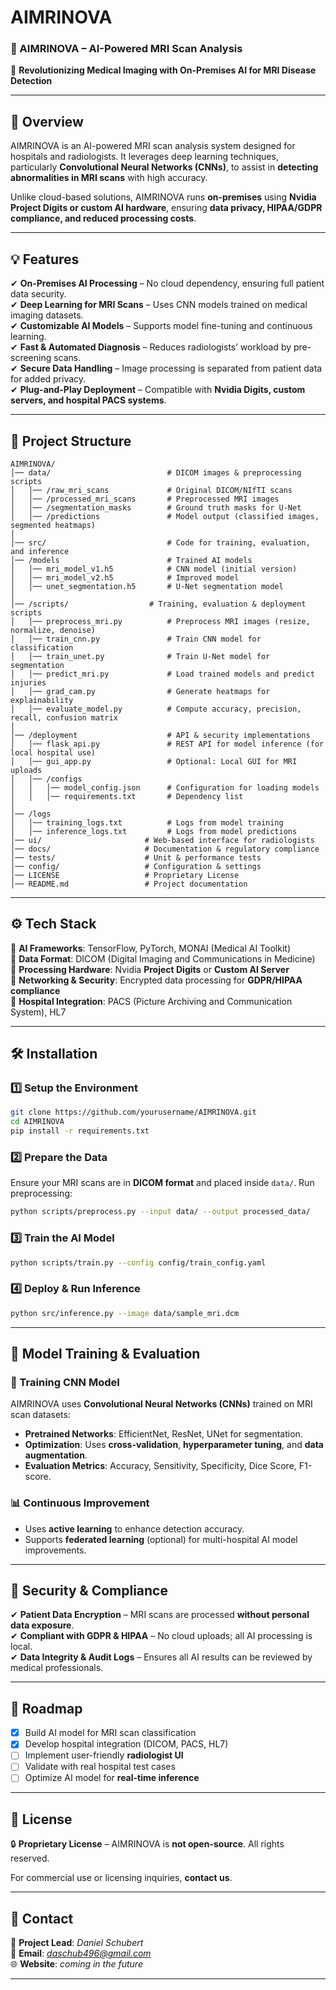 # AIMRINOVA

### **📌 AIMRINOVA – AI-Powered MRI Scan Analysis**
🚀 **Revolutionizing Medical Imaging with On-Premises AI for MRI Disease Detection**  

---

## **📖 Overview**
AIMRINOVA is an AI-powered MRI scan analysis system designed for hospitals and radiologists. It leverages deep learning techniques, particularly **Convolutional Neural Networks (CNNs)**, to assist in **detecting abnormalities in MRI scans** with high accuracy.  

Unlike cloud-based solutions, AIMRINOVA runs **on-premises** using **Nvidia Project Digits or custom AI hardware**, ensuring **data privacy, HIPAA/GDPR compliance, and reduced processing costs**.

---

## **💡 Features**
✔ **On-Premises AI Processing** – No cloud dependency, ensuring full patient data security.  
✔ **Deep Learning for MRI Scans** – Uses CNN models trained on medical imaging datasets.  
✔ **Customizable AI Models** – Supports model fine-tuning and continuous learning.  
✔ **Fast & Automated Diagnosis** – Reduces radiologists’ workload by pre-screening scans.  
✔ **Secure Data Handling** – Image processing is separated from patient data for added privacy.  
✔ **Plug-and-Play Deployment** – Compatible with **Nvidia Digits, custom servers, and hospital PACS systems**.

---

## **📂 Project Structure**
```
AIMRINOVA/
│── data/                          # DICOM images & preprocessing scripts
│   │── /raw_mri_scans             # Original DICOM/NIfTI scans
│   │── /processed_mri_scans       # Preprocessed MRI images
│   │── /segmentation_masks        # Ground truth masks for U-Net
│   │── /predictions               # Model output (classified images, segmented heatmaps)
│
│── src/                           # Code for training, evaluation, and inference
│── /models                        # Trained AI models
│   │── mri_model_v1.h5            # CNN model (initial version)
│   │── mri_model_v2.h5            # Improved model
│   │── unet_segmentation.h5       # U-Net segmentation model
│
│── /scripts/                  # Training, evaluation & deployment scripts
│   │── preprocess_mri.py          # Preprocess MRI images (resize, normalize, denoise)
│   │── train_cnn.py               # Train CNN model for classification
│   │── train_unet.py              # Train U-Net model for segmentation
│   │── predict_mri.py             # Load trained models and predict injuries
│   │── grad_cam.py                # Generate heatmaps for explainability
│   │── evaluate_model.py          # Compute accuracy, precision, recall, confusion matrix
│
│── /deployment                    # API & security implementations
│   │── flask_api.py               # REST API for model inference (for local hospital use)
│   │── gui_app.py                 # Optional: Local GUI for MRI uploads
│   │── /configs
│   │   │── model_config.json      # Configuration for loading models
│   │   │── requirements.txt       # Dependency list
│
│── /logs
│   │── training_logs.txt          # Logs from model training
│   │── inference_logs.txt         # Logs from model predictions
│── ui/                       # Web-based interface for radiologists  
│── docs/                     # Documentation & regulatory compliance  
│── tests/                    # Unit & performance tests  
│── config/                   # Configuration & settings  
│── LICENSE                   # Proprietary License  
│── README.md                 # Project documentation  
```

---

## **⚙️ Tech Stack**
🔹 **AI Frameworks**: TensorFlow, PyTorch, MONAI (Medical AI Toolkit)  
🔹 **Data Format**: DICOM (Digital Imaging and Communications in Medicine)  
🔹 **Processing Hardware**: Nvidia **Project Digits** or **Custom AI Server**  
🔹 **Networking & Security**: Encrypted data processing for **GDPR/HIPAA compliance**  
🔹 **Hospital Integration**: PACS (Picture Archiving and Communication System), HL7  

---

## **🛠️ Installation**
### **1️⃣ Setup the Environment**
```bash
git clone https://github.com/yourusername/AIMRINOVA.git
cd AIMRINOVA
pip install -r requirements.txt
```
### **2️⃣ Prepare the Data**
Ensure your MRI scans are in **DICOM format** and placed inside `data/`. Run preprocessing:
```bash
python scripts/preprocess.py --input data/ --output processed_data/
```

### **3️⃣ Train the AI Model**
```bash
python scripts/train.py --config config/train_config.yaml
```

### **4️⃣ Deploy & Run Inference**
```bash
python src/inference.py --image data/sample_mri.dcm
```

---

## **🔬 Model Training & Evaluation**
### **🧠 Training CNN Model**
AIMRINOVA uses **Convolutional Neural Networks (CNNs)** trained on MRI scan datasets:
- **Pretrained Networks**: EfficientNet, ResNet, UNet for segmentation.
- **Optimization**: Uses **cross-validation**, **hyperparameter tuning**, and **data augmentation**.
- **Evaluation Metrics**: Accuracy, Sensitivity, Specificity, Dice Score, F1-score.

### **📊 Continuous Improvement**
- Uses **active learning** to enhance detection accuracy.
- Supports **federated learning** (optional) for multi-hospital AI model improvements.

---

## **🔐 Security & Compliance**
✔ **Patient Data Encryption** – MRI scans are processed **without personal data exposure**.  
✔ **Compliant with GDPR & HIPAA** – No cloud uploads; all AI processing is local.  
✔ **Data Integrity & Audit Logs** – Ensures all AI results can be reviewed by medical professionals.  

---

## **🚀 Roadmap**
- [x] Build AI model for MRI scan classification  
- [x] Develop hospital integration (DICOM, PACS, HL7)  
- [ ] Implement user-friendly **radiologist UI**  
- [ ] Validate with real hospital test cases  
- [ ] Optimize AI model for **real-time inference**  

---

## **📜 License**
🔒 **Proprietary License** – AIMRINOVA is **not open-source**. All rights reserved.  

For commercial use or licensing inquiries, **contact us**.  

---

## **📩 Contact**
💼 **Project Lead**: *Daniel Schubert*  
📧 **Email**: *daschub496@gmail.com*  
🌐 **Website**: *coming in the future*  

---
